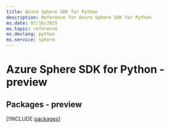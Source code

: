 ```yaml
---
title: Azure Sphere SDK for Python
description: Reference for Azure Sphere SDK for Python
ms.date: 07/16/2025
ms.topic: reference
ms.devlang: python
ms.service: sphere
---
```

# Azure Sphere SDK for Python - preview
## Packages - preview
[!INCLUDE [packages](sphere-index.md)]
